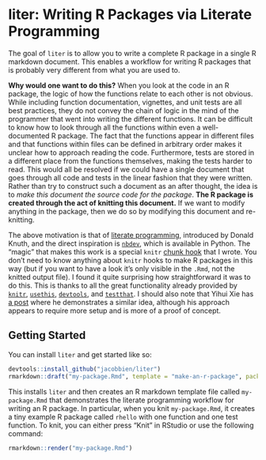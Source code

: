 
<!-- README.md is generated from README.Rmd. Please edit that file -->

# liter: Writing R Packages via Literate Programming

<!-- badges: start -->
<!-- badges: end -->

The goal of `liter` is to allow you to write a complete R package in a
single R markdown document. This enables a workflow for writing R
packages that is probably very different from what you are used to.

**Why would one want to do this?** When you look at the code in an R
package, the logic of how the functions relate to each other is not
obvious. While including function documentation, vignettes, and unit
tests are all best practices, they do not convey the chain of logic in
the mind of the programmer that went into writing the different
functions. It can be difficult to know how to look through all the
functions within even a well-documented R package. The fact that the
functions appear in different files and that functions within files can
be defined in arbitrary order makes it unclear how to approach reading
the code. Furthermore, tests are stored in a different place from the
functions themselves, making the tests harder to read. This would all be
resolved if we could have a single document that goes through all code
and tests in the linear fashion that they were written. Rather than try
to construct such a document as an after thought, the idea is to *make
this document the source code for the package*. **The R package is
created through the act of knitting this document.** If we want to
modify anything in the package, then we do so by modifying this document
and re-knitting.

The above motivation is that of [literate
programming](https://en.wikipedia.org/wiki/Literate_programming),
introduced by Donald Knuth, and the direct inspiration is
[`nbdev`](https://nbdev.fast.ai/), which is available in Python. The
“magic” that makes this work is a special `knitr` [chunk
hook](https://yihui.org/knitr/hooks/) that I wrote. You don’t need to
know anything about `knitr` hooks to make R packages in this way (but if
you want to have a look it’s only visible in the `.Rmd`, not the knitted
output file). I found it quite surprising how straightforward it was to
do this. This is thanks to all the great functionality already provided
by [`knitr`](https://yihui.org/knitr/),
[`usethis`](https://usethis.r-lib.org/),
[`devtools`](https://devtools.r-lib.org/), and
[`testthat`](https://testthat.r-lib.org/). I should also note that Yihui
Xie has [a post](https://yihui.org/rlp/) where he demonstrates a similar
idea, although his approach appears to require more setup and is more of
a proof of concept.

## Getting Started

You can install `liter` and get started like so:

``` r
devtools::install_github("jacobbien/liter")
rmarkdown::draft("my-package.Rmd", template = "make-an-r-package", package = "liter")
```

This installs `liter` and then creates an R markdown template file
called `my-package.Rmd` that demonstrates the literate programming
workflow for writing an R package. In particular, when you knit
`my-package.Rmd`, it creates a tiny example R package called `rhello`
with one function and one test function. To knit, you can either press
“Knit” in RStudio or use the following command:

``` r
rmarkdown::render("my-package.Rmd")
```
